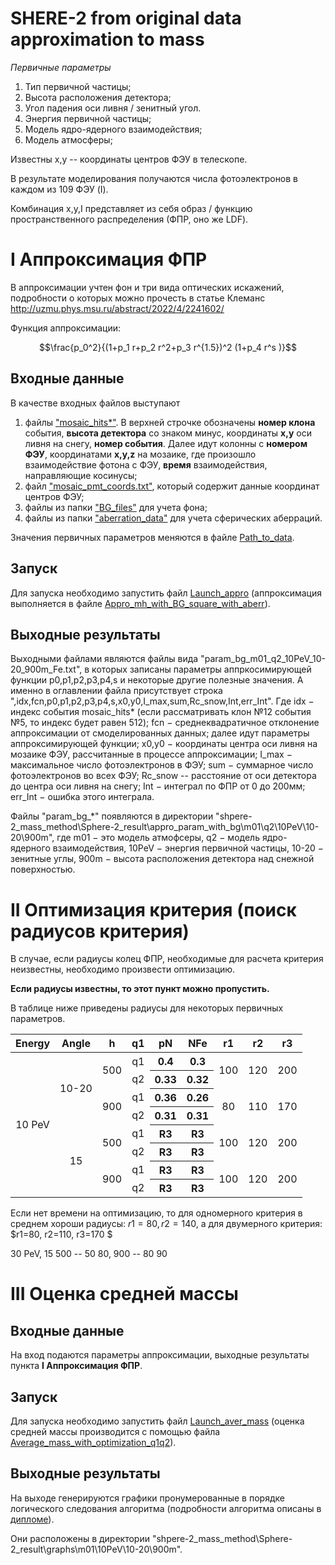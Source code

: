 # SHERE-2 from original data approximation to mass

*Первичные параметры*

1. Тип первичной частицы;
2. Высота расположения детектора;
3. Угол падения оси ливня / зенитный угол.
4. Энергия первичной частицы;
7. Модель ядро-ядерного взаимодействия;
8. Модель атмосферы;
   
Известны х,у -- координаты центров ФЭУ в телескопе.

В результате моделирования получаются числа фотоэлектронов в каждом из 109 ФЭУ (I).

Комбинация x,y,I представляет из себя образ / функцию пространственного распределения (ФПР, оно же LDF).

# I Аппроксимация ФПР

В аппроксимации учтен фон и три вида оптических искажений, подробности о которых можно прочесть в статье Клеманс http://uzmu.phys.msu.ru/abstract/2022/4/2241602/

Функция аппроксимации:

$$\frac{p_0^2}{(1+p_1  r+p_2  r^2+p_3  r^{1.5})^2  (1+p_4  r^s )}$$

## Входные данные

В качестве входных файлов выступают
1. файлы ["mosaic_hits*"](https://github.com/Vetselet/SHERE-2_from_appro_to_mass/tree/main/mosaic_hits_example).
В верхней строчке обозначены **номер клона** события, **высота детектора** со знаком минус, координаты **х,у** оси ливня на снегу, **номер события**. Далее идут колонны с **номером ФЭУ**, координатами **x,y,z** на мозаике, где произошло взаимодействие фотона с ФЭУ, **время** взаимодействия, направляющие косинусы;
2. файл ["mosaic_pmt_coords.txt"](https://github.com/Vetselet/SHERE-2_from_appro_to_mass/blob/main/mosaic_pmt_coords.txt), который содержит данные координат центров ФЭУ;
3. файлы из папки ["BG_files"](https://github.com/Vetselet/SHERE-2_from_appro_to_mass/tree/main/BG_files) для учета фона;
4. файлы из папки ["aberration_data"](https://github.com/Vetselet/SHERE-2_from_appro_to_mass/tree/main/aberration_data) для учета сферических аберраций.

Значения первичных параметров меняются в файле [Path_to_data](https://github.com/Vetselet/SHERE-2_from_appro_to_mass/blob/main/Path_to_data.py). 

## Запуск

Для запуска необходимо запустить файл [Launch_appro](https://github.com/Vetselet/SHERE-2_from_appro_to_mass/blob/main/Launch_appro.ipynb) (аппроксимация выполняется в файле [Appro_mh_with_BG_square_with_aberr](https://github.com/Vetselet/SHERE-2_from_appro_to_mass/blob/main/Appro_mh_with_BG_square_with_aberr.py)).

## Выходные результаты

Выходными файлами являются файлы вида "param_bg_m01_q2_10PeV_10-20_900m_Fe.txt", в которых записаны параметры аппркосимирующей функции p0,p1,p2,p3,p4,s и некоторые другие полезные значения. А именно в оглавлении файла присутствует строка ",idx,fcn,p0,p1,p2,p3,p4,s,x0,y0,I_max,sum,Rc_snow,Int,err_Int". Где idx $-$ индекс события mosaic_hits* (если рассматривать клон №12 события №5, то индекс будет равен 512); fcn $-$ среднеквадратичное отклонение аппроксимации от смоделированных данных; далее идут параметры аппроксимирующей функции; x0,y0 $-$ координаты центра оси ливня на мозаике ФЭУ, рассчитанные в процессе аппроксимации; I_max $-$ максимальное число фотоэлектронов в ФЭУ; sum $-$ суммарное число фотоэлектронов во всех ФЭУ; Rc_snow -- расстояние от оси детектора до центра оси ливня на снегу; Int $-$ интеграл по ФПР от 0 до 200мм; err_Int $-$ ошибка этого интеграла.

Файлы "param_bg_*" появляются в директории "shpere-2_mass_method\Sphere-2_result\appro_param_with_bg\m01\q2\10PeV\10-20\900m", где m01 $-$ это модель атмофсеры, q2 $-$ модель ядро-ядерного взаимодействия, 10PeV $-$ энергия первичной частицы, 10-20 $-$ зенитные углы, 900m $-$ высота расположения детектора над снежной поверхностью.

# II Оптимизация критерия (поиск радиусов критерия)

В случае, если радиусы колец ФПР, необходимые для расчета критерия неизвестны, необходимо произвести оптимизацию. 

**Если радиусы известны, то этот пункт можно пропустить.**

В таблице ниже приведены радиусы для некоторых первичных параметров.

<table>
    <thead>
        <tr>
            <th>Energy</th>
            <th>Angle</th>
            <th>h</th>
            <th>q1</th>
            <th>pN</th>
            <th>NFe</th>
            <th>r1</th>
            <th>r2</th>
            <th>r3</th>
        </tr>
    </thead>
    <tbody>
        <tr>
            <td rowspan=8 align="center">10 PeV</td>
            <td rowspan=4 align="center">10-20</td>
            <td rowspan=2 align="center">500</td>
            <td align="center">q1</td>
            <th align="center">0.4 </th>
            <th align="center">0.3 </th>
           <td rowspan=2 align="center">100</td>
           <td rowspan=2 align="center">120</td>
           <td rowspan=2 align="center">200</td>
        </tr>
        <tr>
            <td align="center">q2</td>
            <th align="center">0.33 </th>
            <th align="center">0.32 </th>
        </tr>       
        <tr>
            <td rowspan=2 align="center">900</td>
            <td align="center">q1</td>
            <th align="center">0.36 </th>
            <th align="center">0.26 </th>
           <td rowspan=2 align="center">80</td>
           <td rowspan=2 align="center">110</td>
           <td rowspan=2 align="center">170</td>
        </tr>       
         <tr>
            <td align="center">q2</td>
            <th align="center">0.31 </th>
            <th align="center">0.31 </th>
        </tr>       
        <tr>
            <td rowspan=4 align="center">15</td>
            <td rowspan=2 align="center">500</td>
            <td align="center">q1</td>
           <th align="center">R3 </th>
            <th align="center">R3 </th>
           <td rowspan=2 align="center">100</td>
           <td rowspan=2 align="center">120</td>
           <td rowspan=2 align="center">200</td>
        </tr>
         <tr>
            <td align="center">q2</td>
            <th align="center">R3 </th>
            <th align="center">R3 </th>
        </tr>       
        <tr>
            <td rowspan=2 align="center">900</td>
            <td align="center">q1</td>
           <th align="center">R3 </th>
            <th align="center">R3 </th>
           <td rowspan=2 align="center">100</td>
           <td rowspan=2 align="center">120</td>
           <td rowspan=2 align="center">200</td>
        </tr>       
         <tr>
            <td align="center">q2</td>
            <th align="center">R3 </th>
            <th align="center">R3 </th>
        </tr>   
    </tbody>
</table>

Если нет времени на оптимизацию, то для одномерного критерия в среднем хороши радиусы: $r1=80, r2=140$, а для двумерного критерия: $r1=80, r2=110, r3=170 $

30 PeV, 15 500 -- 50 80, 900 -- 80 90 

# III Оценка средней массы

## Входные данные

На вход подаются параметры аппроксимации, выходные результаты пункта **I Аппроксимация ФПР**.

## Запуск

Для запуска необходимо запустить файл [Launch_aver_mass](https://github.com/Vetselet/SHERE-2_from_appro_to_mass/blob/main/Launch_aver_mass.ipynb) (оценка средней массы производится с помощью файла [Average_mass_with_optimization_q1q2](https://github.com/Vetselet/SHERE-2_from_appro_to_mass/blob/main/Average_mass_with_optimization_q1q2.py)).

## Выходные результаты

На выходе генерируются графики пронумерованные в порядке логического следования алгоритма (подробности алгоритма описаны в [дипломе](https://github.com/Vetselet/SHERE-2_from_appro_to_mass/blob/main/%D0%94%D0%B8%D0%BF%D0%BB%D0%BE%D0%BC_%D0%9B%D0%B0%D1%82%D1%8B%D0%BF%D0%BE%D0%B2%D0%B0_2023.pdf)).

Они расположены в директории "shpere-2_mass_method\Sphere-2_result\graphs\m01\10PeV\10-20\900m".
































